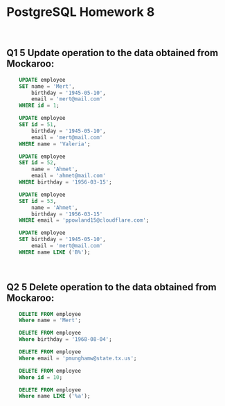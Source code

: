 # PostgreSQL Homework 8 

<br>

## Q1 5 Update operation to the data obtained from Mockaroo:
```sql
    UPDATE employee
    SET name = 'Mert',
        birthday = '1945-05-10',
        email = 'mert@mail.com'
    WHERE id = 1;

    UPDATE employee
    SET id = 51,
        birthday = '1945-05-10',
        email = 'mert@mail.com'
    WHERE name = 'Valeria';

    UPDATE employee
    SET id = 52,
        name = 'Ahmet',
        email = 'ahmet@mail.com'
    WHERE birthday = '1956-03-15';

    UPDATE employee
    SET id = 53,
        name = 'Ahmet',
        birthday = '1956-03-15'
    WHERE email = 'ppowland15@cloudflare.com';

    UPDATE employee
    SET birthday = '1945-05-10',
        email = 'mert@mail.com'
    WHERE name LIKE ('B%');
```

<br>

## Q2 5 Delete operation to the data obtained from Mockaroo:
```sql
    DELETE FROM employee
    Where name = 'Mert';

    DELETE FROM employee
    Where birthday = '1968-08-04';

    DELETE FROM employee
    Where email = 'pmunghamw@state.tx.us';

    DELETE FROM employee
    Where id = 10;

    DELETE FROM employee
    Where name LIKE ('%a');
```





